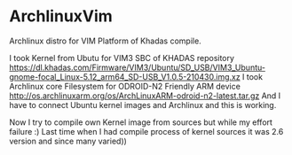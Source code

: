 # ArchlinuxVim
Archlinux distro for VIM Platform of Khadas compile.

I took Kernel from Ubutu for VIM3 SBC of KHADAS repository https://dl.khadas.com/Firmware/VIM3/Ubuntu/SD_USB/VIM3_Ubuntu-gnome-focal_Linux-5.12_arm64_SD-USB_V1.0.5-210430.img.xz
I took Archlinux core Filesystem for ODROID-N2 Friendly ARM device  http://os.archlinuxarm.org/os/ArchLinuxARM-odroid-n2-latest.tar.gz 
And I have to connect Ubuntu kernel images and Archlinux and this is working.

Now I try to compile own Kernel image from sources but while my effort failure :) 
Last time when I had compile process of kernel sources  it was 2.6 version and since many varied))
